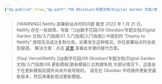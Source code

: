 ```yaml
---
{"dg-publish":true,"dg-path":"09 Obsidian/专题文档/Digital Garden 文档/故障排除.md","permalink":"/09 Obsidian/专题文档/Digital Garden 文档/故障排除/","created":"2025-07-30","updated":"2025-07-30"}
---
```



> [!WARNING] Netlify 部署新站点时的问题
> 截至 2023 年 1 月 21 日，Netlify 存在一些故障，导致「[[@数字花园/09 Obsidian/专题文档/Digital Garden 文档/入门指南/01 入门指南\|入门指南]] 中提到的 “Deploy to Netlify” 按钮无法成功复制仓库。如果发生这种情况，你在部署站点时会收到报错。
> 解决方案：点击 [这里](https://github.com/oleeskild/obsidian-digital-garden/issues/167#issuecomment-1399222123) 查看此步骤的替代方案。

> [!faq] Vercel/Netlify [[@数字花园/09 Obsidian/专题文档/Digital Garden 文档/入门指南/06 更新模板\|更新模板]] 后构建失败
> 大部分情况下，这是由于在更新模板前插件尚未升级导致的。
> 请先在 Obsidian 中将插件更新至最新版本，然后再重新尝试更新模板。